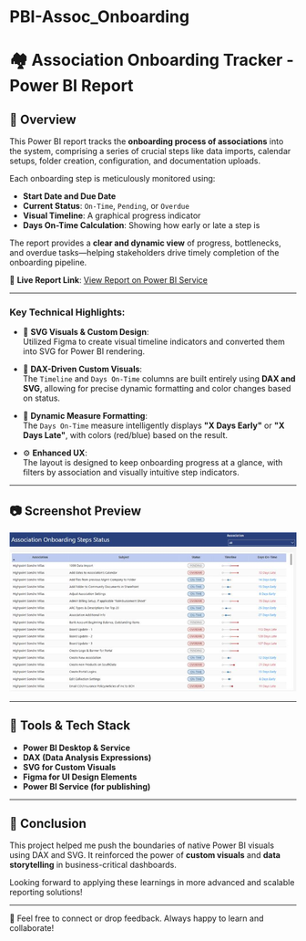 # PBI-Assoc_Onboarding
# 🏘️ Association Onboarding Tracker - Power BI Report

## 📌 Overview

This Power BI report tracks the **onboarding process of associations** into the system, comprising a series of crucial steps like data imports, calendar setups, folder creation, configuration, and documentation uploads.

Each onboarding step is meticulously monitored using:

- **Start Date and Due Date**
- **Current Status**: `On-Time`, `Pending`, or `Overdue`
- **Visual Timeline**: A graphical progress indicator
- **Days On-Time Calculation**: Showing how early or late a step is

The report provides a **clear and dynamic view** of progress, bottlenecks, and overdue tasks—helping stakeholders drive timely completion of the onboarding pipeline.

🔗 **Live Report Link**: [View Report on Power BI Service](https://app.powerbi.com/view?r=eyJrIjoiYjA2ZjI1ZjctZjg3Ni00MzZkLWIzNzgtMWVkZGI2YzgwYTRkIiwidCI6IjdiOGQ3YzQzLTZjMzAtNDJkOS04YzI2LTg4NWIxZWRmZDdkZSJ9)

---


### Key Technical Highlights:

- 🎨 **SVG Visuals & Custom Design**:  
  Utilized Figma to create visual timeline indicators and converted them into SVG for Power BI rendering.

- 🧮 **DAX-Driven Custom Visuals**:  
  The `Timeline` and `Days On-Time` columns are built entirely using **DAX and SVG**, allowing for precise dynamic formatting and color changes based on status.

- 🔄 **Dynamic Measure Formatting**:  
  The `Days On-Time` measure intelligently displays **"X Days Early"** or **"X Days Late"**, with colors (red/blue) based on the result.

- ⚙️ **Enhanced UX**:  
  The layout is designed to keep onboarding progress at a glance, with filters by association and visually intuitive step indicators.

---

## 📷 Screenshot Preview

![Association Onboarding Tracker Screenshot](https://github.com/priyankfeb/PBI-Assoc_Onboarding/blob/e8ba944ec4f8899433fc0dac355f7ff7dc0baf1c/image.jpg)

---

## 🔧 Tools & Tech Stack

- **Power BI Desktop & Service**
- **DAX (Data Analysis Expressions)**
- **SVG for Custom Visuals**
- **Figma for UI Design Elements**
- **Power BI Service (for publishing)**

---

## 💬 Conclusion

This project helped me push the boundaries of native Power BI visuals using DAX and SVG. It reinforced the power of **custom visuals** and **data storytelling** in business-critical dashboards. 

Looking forward to applying these learnings in more advanced and scalable reporting solutions!

---

📩 Feel free to connect or drop feedback. Always happy to learn and collaborate!

